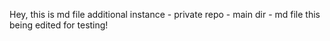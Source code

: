 Hey, this is md file
additional instance - private repo - main dir - md file
this being edited for testing!
